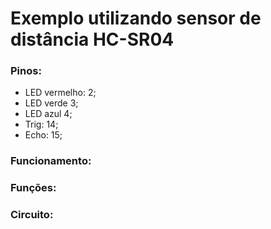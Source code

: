 # Exemplo utilizando sensor de distância HC-SR04

### Pinos:

- LED vermelho: 2;
- LED verde 3;
- LED azul 4;
- Trig: 14;
- Echo: 15;

### Funcionamento:

### Funções:

### Circuito:
